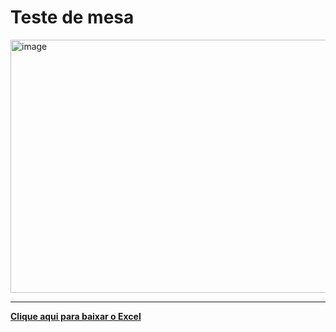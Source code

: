 

# Teste de mesa 



<img width="940" height="405" alt="image" src="https://github.com/user-attachments/assets/08e5f298-6cdc-4467-b116-3ef49f51dfc8" />

---

**[Clique aqui para baixar o Excel](https://github.com/user-attachments/files/22034760/calculo.media.1.xlsx)**





